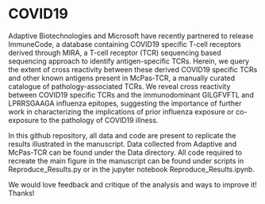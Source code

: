 # COVID19

Adaptive Biotechnologies and Microsoft have recently partnered to release ImmuneCode, 
a database containing COVID19 specific T-cell receptors derived through MIRA,
a T-cell receptor (TCR) sequencing based sequencing approach to identify antigen-specific TCRs.
Herein, we query the extent of cross reactivity between these derived COVID19 specific TCRs
and other known antigens present in McPas-TCR, a manually curated catalogue of pathology-associated TCRs.
We reveal cross reactivity between COVID19 specific TCRs and the immunodominant GILGFVFTL and LPRRSGAAGA
influenza epitopes, suggesting the importance of further work in characterizing the implications
of prior influenza exposure or co-exposure to the pathology of COVID19 illness.

In this github repository, all data and code are present to replicate the results illustrated in the manuscript.
Data collected from Adaptive and McPas-TCR can be found under the Data directory. All code required to recreate the main
figure in the manuscript can be found under scripts in Reproduce_Results.py or in the jupyter notebook Reproduce_Results.ipynb.

We would love feedback and critique of the analysis and ways to improve it! Thanks!
